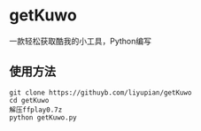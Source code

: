# getKuwo
一款轻松获取酷我的小工具，Python编写

## 使用方法
```
git clone https://githuyb.com/liyupian/getKuwo
cd getKuwo
解压ffplay0.7z
python getKuwo.py
```
